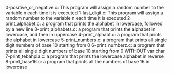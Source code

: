 0-positive_or_negative.c: This program will assign a random number to the variable n each time it is executed
1-last_digit.c: This program will assign a random number to the variable n each time it is executed
2-print_alphabet.c: a program that prints the alphabet in lowercase, followed by a new line
3-print_alphabets.c: a program that prints the alphabet in lowercase, and then in uppercase
4-print_alphabt.c: a program that prints the alphabet in lowercase
5-print_numbers.c: a program that prints all single digit numbers of base 10 starting from 0
6-print_numberz.c: a program that prints all single digit numbers of base 10 starting from 0 WITHOUT var char
7-print_tebahpla.c: a program that prints the lowercase alphabet in reverse
8-print_base16.c: a program that prints all the numbers of base 16 in lowercase
